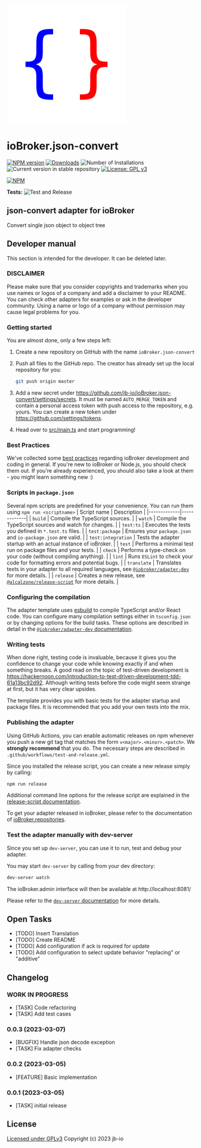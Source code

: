 ![Logo](admin/json-convert.png)
# ioBroker.json-convert

[![NPM version](https://img.shields.io/npm/v/iobroker.json-convert.svg)](https://www.npmjs.com/package/iobroker.json-convert)
[![Downloads](https://img.shields.io/npm/dm/iobroker.json-convert.svg)](https://www.npmjs.com/package/iobroker.json-convert)
![Number of Installations](https://iobroker.live/badges/json-convert-installed.svg)
![Current version in stable repository](https://iobroker.live/badges/json-convert-stable.svg)
[![License: GPL v3](https://img.shields.io/badge/License-GPLv3-blue.svg)](https://www.gnu.org/licenses/gpl-3.0)

[![NPM](https://nodei.co/npm/iobroker.json-convert.png?downloads=true)](https://nodei.co/npm/iobroker.json-convert/)

**Tests:** ![Test and Release](https://github.com/jb-io/ioBroker.json-convert/workflows/Test%20and%20Release/badge.svg)

## json-convert adapter for ioBroker

Convert single json object to object tree

## Developer manual
This section is intended for the developer. It can be deleted later.

### DISCLAIMER

Please make sure that you consider copyrights and trademarks when you use names or logos of a company and add a disclaimer to your README.
You can check other adapters for examples or ask in the developer community. Using a name or logo of a company without permission may cause legal problems for you.

### Getting started

You are almost done, only a few steps left:
1. Create a new repository on GitHub with the name `ioBroker.json-convert`

1. Push all files to the GitHub repo. The creator has already set up the local repository for you:  
    ```bash
    git push origin master
    ```
1. Add a new secret under https://github.com/jb-io/ioBroker.json-convert/settings/secrets. It must be named `AUTO_MERGE_TOKEN` and contain a personal access token with push access to the repository, e.g. yours. You can create a new token under https://github.com/settings/tokens.

1. Head over to [src/main.ts](src/main.ts) and start programming!

### Best Practices
We've collected some [best practices](https://github.com/ioBroker/ioBroker.repositories#development-and-coding-best-practices) regarding ioBroker development and coding in general. If you're new to ioBroker or Node.js, you should
check them out. If you're already experienced, you should also take a look at them - you might learn something new :)

### Scripts in `package.json`
Several npm scripts are predefined for your convenience. You can run them using `npm run <scriptname>`
| Script name | Description |
|-------------|-------------|
| `build` | Compile the TypeScript sources. |
| `watch` | Compile the TypeScript sources and watch for changes. |
| `test:ts` | Executes the tests you defined in `*.test.ts` files. |
| `test:package` | Ensures your `package.json` and `io-package.json` are valid. |
| `test:integration` | Tests the adapter startup with an actual instance of ioBroker. |
| `test` | Performs a minimal test run on package files and your tests. |
| `check` | Performs a type-check on your code (without compiling anything). |
| `lint` | Runs `ESLint` to check your code for formatting errors and potential bugs. |
| `translate` | Translates texts in your adapter to all required languages, see [`@iobroker/adapter-dev`](https://github.com/ioBroker/adapter-dev#manage-translations) for more details. |
| `release` | Creates a new release, see [`@alcalzone/release-script`](https://github.com/AlCalzone/release-script#usage) for more details. |

### Configuring the compilation
The adapter template uses [esbuild](https://esbuild.github.io/) to compile TypeScript and/or React code. You can configure many compilation settings 
either in `tsconfig.json` or by changing options for the build tasks. These options are described in detail in the
[`@iobroker/adapter-dev` documentation](https://github.com/ioBroker/adapter-dev#compile-adapter-files).

### Writing tests
When done right, testing code is invaluable, because it gives you the 
confidence to change your code while knowing exactly if and when 
something breaks. A good read on the topic of test-driven development 
is https://hackernoon.com/introduction-to-test-driven-development-tdd-61a13bc92d92. 
Although writing tests before the code might seem strange at first, but it has very 
clear upsides.

The template provides you with basic tests for the adapter startup and package files.
It is recommended that you add your own tests into the mix.

### Publishing the adapter
Using GitHub Actions, you can enable automatic releases on npm whenever you push a new git tag that matches the form 
`v<major>.<minor>.<patch>`. We **strongly recommend** that you do. The necessary steps are described in `.github/workflows/test-and-release.yml`.

Since you installed the release script, you can create a new
release simply by calling:
```bash
npm run release
```
Additional command line options for the release script are explained in the
[release-script documentation](https://github.com/AlCalzone/release-script#command-line).

To get your adapter released in ioBroker, please refer to the documentation 
of [ioBroker.repositories](https://github.com/ioBroker/ioBroker.repositories#requirements-for-adapter-to-get-added-to-the-latest-repository).

### Test the adapter manually with dev-server
Since you set up `dev-server`, you can use it to run, test and debug your adapter.

You may start `dev-server` by calling from your dev directory:
```bash
dev-server watch
```

The ioBroker.admin interface will then be available at http://localhost:8081/

Please refer to the [`dev-server` documentation](https://github.com/ioBroker/dev-server#command-line) for more details.

## Open Tasks
* [TODO] Insert Translation
* [TODO] Create README
* [TODO] Add configuration if ack is required for update
* [TODO] Add configuration to select update behavior "replacing" or "additive" 

## Changelog
<!--
    Placeholder for the next version (at the beginning of the line):
    ### **WORK IN PROGRESS**
-->
### **WORK IN PROGRESS**
* [TASK] Code refactoring
* [TASK] Add test cases

### 0.0.3 (2023-03-07)
* [BUGFIX] Handle json decode exception 
* [TASK] Fix adapter checks

### 0.0.2 (2023-03-05)
* [FEATURE] Basic implementation

### 0.0.1 (2023-03-05)
* [TASK] initial release

## License

[Licensed under GPLv3](LICENSE) Copyright (c) 2023 jb-io
